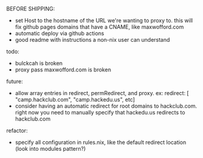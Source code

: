 BEFORE SHIPPING:

- set Host to the hostname of the URL we're wanting to proxy to. this will fix github pages domains that have a CNAME, like maxwofford.com
- automatic deploy via github actions
- good readme with instructions a non-nix user can understand

todo:

- bulckcah is broken
- proxy pass maxwofford.com is broken

future:

- allow array entries in redirect, permRedirect, and proxy. ex: redirect: [ "camp.hackclub.com", "camp.hackedu.us", etc]
- consider having an automatic redirect for root domains to hackclub.com. right now you need to manually specify that hackedu.us redirects to hackclub.com

refactor:

- specify all configuration in rules.nix, like the default redirect location (look into modules pattern?)
